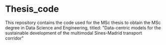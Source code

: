 # Thesis_code
This repository contains the code used for the MSc thesis to obtain the MSc degree in Data Science and Engineering, titled: "Data-centric models for the sustainable development of the multimodal Sines-Madrid transport corridor"
